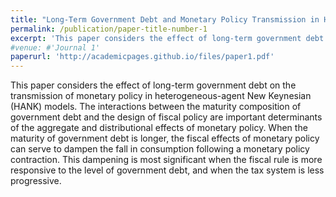 ```yaml
---
title: "Long-Term Government Debt and Monetary Policy Transmission in HANK Models"
permalink: /publication/paper-title-number-1
excerpt: 'This paper considers the effect of long-term government debt on the transmission of monetary policy in heterogeneous-agent New Keynesian (HANK) models. The interactions between the maturity composition of government debt and the design of fiscal policy are important determinants of the aggregate and distributional effects of monetary policy. When the maturity of government debt is longer, the fiscal effects of monetary policy can serve to dampen the fall in consumption following a monetary policy contraction. This dampening is most significant when the fiscal rule is more responsive to the level of government debt, and when the tax system is less progressive. '
#venue: #'Journal 1'
paperurl: 'http://academicpages.github.io/files/paper1.pdf'
---
```


This paper considers the effect of long-term government debt on the transmission of monetary policy in heterogeneous-agent New Keynesian (HANK) models. The interactions between the maturity composition of government debt and the design of fiscal policy are important determinants of the aggregate and distributional effects of monetary policy. When the maturity of government debt is longer, the fiscal effects of monetary policy can serve to dampen the fall in consumption following a monetary policy contraction. This dampening is most significant when the fiscal rule is more responsive to the level of government debt, and when the tax system is less progressive.
